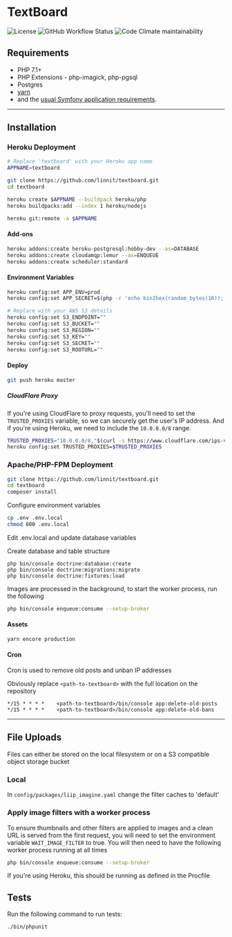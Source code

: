 TextBoard
=========

![License](https://img.shields.io/github/license/linnit/textboard?style=for-the-badge)
![GitHub Workflow Status](https://img.shields.io/github/workflow/status/linnit/textboard/CI?style=for-the-badge)
![Code Climate maintainability](https://img.shields.io/codeclimate/maintainability/linnit/textboard?style=for-the-badge)

Requirements
------------
   * PHP 7.1+
   * PHP Extensions - php-imagick, php-pgsql
   * Postgres
   * [yarn][1]
   * and the [usual Symfony application requirements][2].

---

## Installation

### Heroku Deployment

```bash
# Replace 'textboard' with your Heroku app name
APPNAME=textboard

git clone https://github.com/linnit/textboard.git
cd textboard

heroku create $APPNAME --buildpack heroku/php
heroku buildpacks:add --index 1 heroku/nodejs

heroku git:remote -a $APPNAME
```

#### Add-ons

```bash
heroku addons:create heroku-postgresql:hobby-dev --as=DATABASE
heroku addons:create cloudamqp:lemur --as=ENQUEUE
heroku addons:create scheduler:standard
```

#### Environment Variables

```bash
heroku config:set APP_ENV=prod
heroku config:set APP_SECRET=$(php -r 'echo bin2hex(random_bytes(16));')

# Replace with your AWS S3 details
heroku config:set S3_ENDPOINT=""
heroku config:set S3_BUCKET=""
heroku config:set S3_REGION=""
heroku config:set S3_KEY=""
heroku config:set S3_SECRET=""
heroku config:set S3_ROOTURL=""
```

#### Deploy

```bash
git push heroku master
```


##### CloudFlare Proxy

If you're using CloudFlare to proxy requests, you'll need to set the `TRUSTED_PROXIES` variable, so we can securely get the user's IP address. And if you're using Heroku, we need to include the `10.0.0.0/8` range.

```bash
TRUSTED_PROXIES="10.0.0.0/8,"$(curl -s https://www.cloudflare.com/ips-v4 https://www.cloudflare.com/ips-v6 | tr '\n' ',' | sed 's/,$//')
heroku config:set TRUSTED_PROXIES=$TRUSTED_PROXIES
```

### Apache/PHP-FPM Deployment

```bash
git clone https://github.com/linnit/textboard.git
cd textboard
composer install
```

Configure environment variables

```bash
cp .env .env.local
chmod 600 .env.local
```

Edit .env.local and update database variables

Create database and table structure

```
php bin/console doctrine:database:create
php bin/console doctrine:migrations:migrate
php bin/console doctrine:fixtures:load
```

Images are processed in the background, to start the worker process, run the following

```bash
php bin/console enqueue:consume --setup-broker
```

#### Assets

```bash
yarn encore production
```

#### Cron

Cron is used to remove old posts and unban IP addresses

Obviously replace `<path-to-textboard>` with the full location on the repository

```
*/15 * * * *    <path-to-textboard>/bin/console app:delete-old-posts
*/15 * * * *    <path-to-textboard>/bin/console app:delete-old-bans
```

---

## File Uploads


Files can either be stored on the local filesystem or on a S3 compatible object storage bucket

### Local

In `config/packages/liip_imagine.yaml` change the filter caches to 'default'

### Apply image filters with a worker process

To ensure thumbnails and other filters are applied to images and a clean URL is served from the first request, you will need to set the environment variable `WAIT_IMAGE_FILTER` to true. You will then need to have the following worker process running at all times

```bash
php bin/console enqueue:consume --setup-broker
```

If you're using Heroku, this should be running as defined in the Procfile

## Tests

Run the following command to run tests:

```bash
./bin/phpunit
```

[1]: https://classic.yarnpkg.com/en/docs/install
[2]: https://symfony.com/doc/4.4/setup.html
